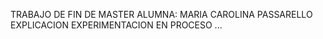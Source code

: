 TRABAJO DE FIN DE MASTER 
ALUMNA: MARIA CAROLINA PASSARELLO
EXPLICACION EXPERIMENTACION EN PROCESO ...
